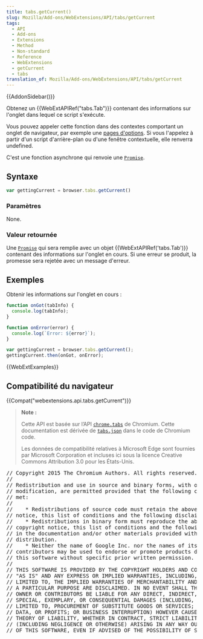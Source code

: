 ```yaml
---
title: tabs.getCurrent()
slug: Mozilla/Add-ons/WebExtensions/API/tabs/getCurrent
tags:
  - API
  - Add-ons
  - Extensions
  - Method
  - Non-standard
  - Reference
  - WebExtensions
  - getCurrent
  - tabs
translation_of: Mozilla/Add-ons/WebExtensions/API/tabs/getCurrent
---
```

{{AddonSidebar()}}

Obtenez un {{WebExtAPIRef("tabs.Tab")}} contenant des informations sur l'onglet dans lequel ce script s'exécute.

Vous pouvez appeler cette fonction dans des contextes comportant un onglet de navigateur, par exemple une [pages d'options](/fr/Add-ons/WebExtensions/Anatomy_of_a_WebExtension#Options_pages). Si vous l'appelez à partir d'un script d'arrière-plan ou d'une fenêtre contextuelle, elle renverra undefined.

C'est une fonction asynchrone qui renvoie une [`Promise`](/fr/docs/Web/JavaScript/Reference/Objets_globaux/Promise).

## Syntaxe

```js
var gettingCurrent = browser.tabs.getCurrent()
```

### Paramètres

None.

### Valeur retournée

Une [`Promise`](/fr/docs/Web/JavaScript/Reference/Objets_globaux/Promise) qui sera remplie avec un objet {{WebExtAPIRef('tabs.Tab')}} contenant des informations sur l'onglet en cours. Si une erreur se produit, la promesse sera rejetée avec un message d'erreur.

## Exemples

Obtenir les informations sur l'onglet en cours :

```js
function onGot(tabInfo) {
  console.log(tabInfo);
}

function onError(error) {
  console.log(`Error: ${error}`);
}

var gettingCurrent = browser.tabs.getCurrent();
gettingCurrent.then(onGot, onError);
```

{{WebExtExamples}}

## Compatibilité du navigateur

{{Compat("webextensions.api.tabs.getCurrent")}}

> **Note :**
>
> Cette API est basée sur l’API [`chrome.tabs`](https://developer.chrome.com/extensions/tabs#method-executeScript) de Chromium. Cette documentation est dérivée de [`tabs.json`](https://chromium.googlesource.com/chromium/src/+/master/chrome/common/extensions/api/tabs.json) dans le code de Chromium code.
>
> Les données de compatibilité relatives à Microsoft Edge sont fournies par Microsoft Corporation et incluses ici sous la licence Creative Commons Attribution 3.0 pour les États-Unis.

<div class="hidden"><pre>// Copyright 2015 The Chromium Authors. All rights reserved.
//
// Redistribution and use in source and binary forms, with or without
// modification, are permitted provided that the following conditions are
// met:
//
//    * Redistributions of source code must retain the above copyright
// notice, this list of conditions and the following disclaimer.
//    * Redistributions in binary form must reproduce the above
// copyright notice, this list of conditions and the following disclaimer
// in the documentation and/or other materials provided with the
// distribution.
//    * Neither the name of Google Inc. nor the names of its
// contributors may be used to endorse or promote products derived from
// this software without specific prior written permission.
//
// THIS SOFTWARE IS PROVIDED BY THE COPYRIGHT HOLDERS AND CONTRIBUTORS
// "AS IS" AND ANY EXPRESS OR IMPLIED WARRANTIES, INCLUDING, BUT NOT
// LIMITED TO, THE IMPLIED WARRANTIES OF MERCHANTABILITY AND FITNESS FOR
// A PARTICULAR PURPOSE ARE DISCLAIMED. IN NO EVENT SHALL THE COPYRIGHT
// OWNER OR CONTRIBUTORS BE LIABLE FOR ANY DIRECT, INDIRECT, INCIDENTAL,
// SPECIAL, EXEMPLARY, OR CONSEQUENTIAL DAMAGES (INCLUDING, BUT NOT
// LIMITED TO, PROCUREMENT OF SUBSTITUTE GOODS OR SERVICES; LOSS OF USE,
// DATA, OR PROFITS; OR BUSINESS INTERRUPTION) HOWEVER CAUSED AND ON ANY
// THEORY OF LIABILITY, WHETHER IN CONTRACT, STRICT LIABILITY, OR TORT
// (INCLUDING NEGLIGENCE OR OTHERWISE) ARISING IN ANY WAY OUT OF THE USE
// OF THIS SOFTWARE, EVEN IF ADVISED OF THE POSSIBILITY OF SUCH DAMAGE.
</pre></div>
